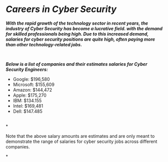 # ***Careers in Cyber Security***
**_<p> With the rapid growth of the technology sector in recent years, the industry of Cyber Security has become a lucrative field. with the demand for skilled professionals being high. Due to this increased demand, salaries for cyber security positions are quite high, often paying more than other technology-related jobs. </p>_**
<br>
**_<p> Below is a list of companies and their estimates salaries for Cyber Security Engineers:</p>_**
+ Google: $196,580
+ Microsoft: $155,609
+ Amazon: $144,472
+ Apple: $175,270
+ IBM: $134.155
+ Intel: $169,481
+ Dell: $147.485
<br>
*<p>Note that the above salary amounts are estimates and are only meant to demonstrate the range of salaries for cyber security jobs across different companies.</p>*
